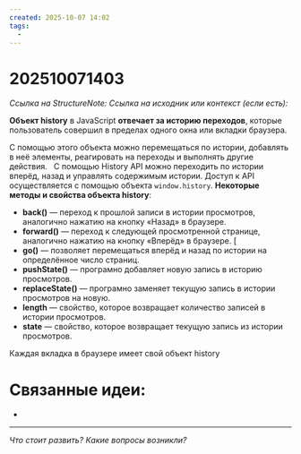 ```yaml
---
created: 2025-10-07 14:02
tags:
  -
---
```

# 202510071403
*Ссылка на StructureNote:* 
*Ссылка на исходник или контекст (если есть):* 

**Объект history** в JavaScript **отвечает за историю переходов**, которые пользователь совершил в пределах одного окна или вкладки браузера.  

С помощью этого объекта можно перемещаться по истории, добавлять в неё элементы, реагировать на переходы и выполнять другие действия.  
С помощью History API можно переходить по истории вперёд, назад и управлять содержимым истории. Доступ к API осуществляется с помощью объекта `window.history`.
**Некоторые методы и свойства объекта history**:

- **back()** — переход к прошлой записи в истории просмотров, аналогично нажатию на кнопку «Назад» в браузере. 
- **forward()** — переход к следующей просмотренной странице, аналогично нажатию на кнопку «Вперёд» в браузере. [
- **go()** — позволяет перемещаться вперёд и назад по истории на определённое число страниц.  
- **pushState()** — програмно добавляет новую запись в историю просмотров.  
- **replaceState()** — програмно заменяет текущую запись в истории просмотров на новую.
- **length** — свойство, которое возвращает количество записей в истории просмотров. 
- **state** — свойство, которое возвращает текущую запись из истории просмотров.  

Каждая вкладка в браузере имеет свой объект history
# Связанные идеи:
* 
---

*Что стоит развить? Какие вопросы возникли?*